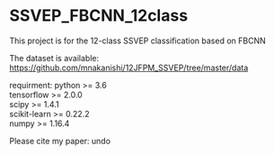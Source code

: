 # SSVEP_FBCNN_12class
This project is for the 12-class SSVEP classification based on FBCNN

The dataset is available: https://github.com/mnakanishi/12JFPM_SSVEP/tree/master/data

requirment:
  python >= 3.6  
  tensorflow >= 2.0.0  
  scipy >= 1.4.1  
  scikit-learn >= 0.22.2  
  numpy >= 1.16.4  
  
  
Please cite my paper: undo
